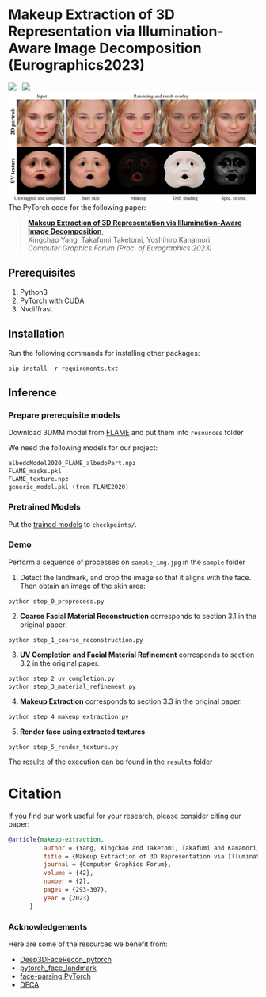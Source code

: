 # Makeup Extraction of 3D Representation via Illumination-Aware Image Decomposition (Eurographics2023)
<a href='https://arxiv.org/abs/2302.13279'><img src='https://img.shields.io/badge/ArXiv-PDF-red'></a> &nbsp; 
<a href='https://yangxingchao.github.io/makeup-extract-page/'><img src='https://img.shields.io/badge/Project-Page-Green'></a> &nbsp; 
![Overview](fig/teaser.jpg)
The PyTorch code for the following paper:
> [**Makeup Extraction of 3D Representation via Illumination-Aware Image Decomposition**](https://yangxingchao.github.io/makeup-extract-page),  
> Xingchao Yang, Takafumi Taketomi, Yoshihiro Kanamori,   
> *Computer Graphics Forum (Proc. of Eurographics 2023)*


## Prerequisites
1. Python3
2. PyTorch with CUDA
4. Nvdiffrast

## Installation
Run the following commands for installing other packages:
```
pip install -r requirements.txt
```

## Inference
### Prepare prerequisite models
Download 3DMM model from [FLAME](https://flame.is.tue.mpg.de/) and put them into ```resources``` folder

We need the following models for our project:
```
albedoModel2020_FLAME_albedoPart.npz
FLAME_masks.pkl
FLAME_texture.npz
generic_model.pkl (from FLAME2020)
```

### Pretrained Models
Put the [trained models](https://drive.google.com/drive/folders/1lwkR9JcrbZ7fNylTSJQQEiGnt3s2LQYq?usp=sharing) to ```checkpoints/```.

### Demo  
Perform a sequence of processes on ```sample_img.jpg``` in the ```sample``` folder
1. Detect the landmark, and crop the image so that it aligns with the face. Then obtain an image of the skin area:
```
python step_0_preprocess.py
```

2. **Coarse Facial Material Reconstruction** corresponds to section 3.1 in the original paper.
```
python step_1_coarse_reconstruction.py
```

3. **UV Completion and Facial Material Refinement** corresponds to section 3.2 in the original paper.
```
python step_2_uv_completion.py
python step_3_material_refinement.py
```

4. **Makeup Extraction**  corresponds to section 3.3 in the original paper.
```
python step_4_makeup_extraction.py
```

5. **Render face using extracted textures**
```
python step_5_render_texture.py
```

The results of the execution can be found in the ```results``` folder

# Citation
If you find our work useful for your research, please consider citing our paper:
```bibtex
@article{makeup-extraction,
          author = {Yang, Xingchao and Taketomi, Takafumi and Kanamori, Yoshihiro},
          title = {Makeup Extraction of 3D Representation via Illumination-Aware Image Decomposition},
          journal = {Computer Graphics Forum},
          volume = {42},
          number = {2},
          pages = {293-307},
          year = {2023}
      }
```

### Acknowledgements
Here are some of the resources we benefit from:

* [Deep3DFaceRecon_pytorch](https://github.com/sicxu/Deep3DFaceRecon_pytorch)
* [pytorch_face_landmark](https://github.com/cunjian/pytorch_face_landmark)
* [face-parsing.PyTorch](https://github.com/zllrunning/face-parsing.PyTorch)
* [DECA](https://github.com/yfeng95/DECA)

